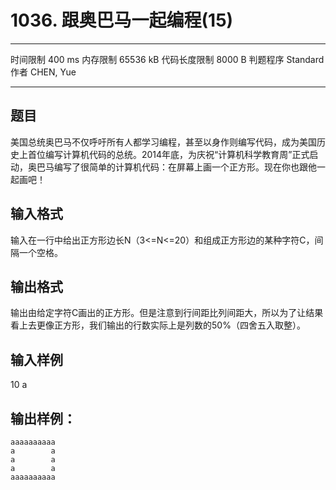 ﻿# 1036. 跟奥巴马一起编程(15)
---

时间限制
400 ms
内存限制
65536 kB
代码长度限制
8000 B
判题程序
Standard
作者
CHEN, Yue

---
## 题目
美国总统奥巴马不仅呼吁所有人都学习编程，甚至以身作则编写代码，成为美国历史上首位编写计算机代码的总统。2014年底，为庆祝“计算机科学教育周”正式启动，奥巴马编写了很简单的计算机代码：在屏幕上画一个正方形。现在你也跟他一起画吧！

## 输入格式
输入在一行中给出正方形边长N（3<=N<=20）和组成正方形边的某种字符C，间隔一个空格。

## 输出格式
输出由给定字符C画出的正方形。但是注意到行间距比列间距大，所以为了让结果看上去更像正方形，我们输出的行数实际上是列数的50%（四舍五入取整）。

## 输入样例
10 a

## 输出样例：

```
aaaaaaaaaa
a        a
a        a
a        a
aaaaaaaaaa
```